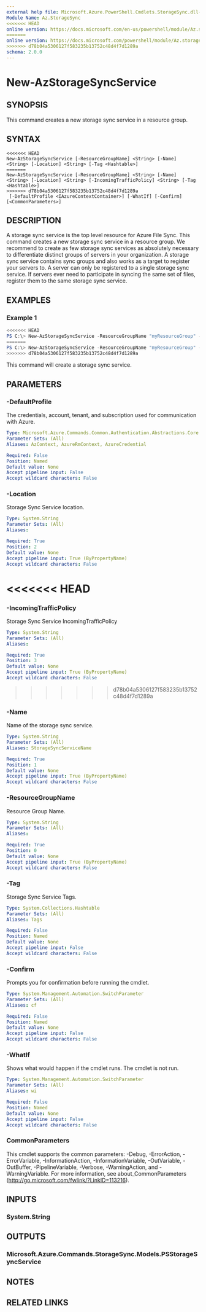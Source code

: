 ```yaml
---
external help file: Microsoft.Azure.PowerShell.Cmdlets.StorageSync.dll-Help.xml
Module Name: Az.StorageSync
<<<<<<< HEAD
online version: https://docs.microsoft.com/en-us/powershell/module/Az.storagesync/new-Azstoragesyncservice
=======
online version: https://docs.microsoft.com/powershell/module/Az.storagesync/new-Azstoragesyncservice
>>>>>>> d78b04a5306127f583235b13752c48d4f7d1289a
schema: 2.0.0
---
```


# New-AzStorageSyncService

## SYNOPSIS
This command creates a new storage sync service in a resource group.

## SYNTAX

```
<<<<<<< HEAD
New-AzStorageSyncService [-ResourceGroupName] <String> [-Name] <String> [-Location] <String> [-Tag <Hashtable>]
=======
New-AzStorageSyncService [-ResourceGroupName] <String> [-Name] <String> [-Location] <String> [-IncomingTrafficPolicy] <String> [-Tag <Hashtable>]
>>>>>>> d78b04a5306127f583235b13752c48d4f7d1289a
 [-DefaultProfile <IAzureContextContainer>] [-WhatIf] [-Confirm] [<CommonParameters>]
```

## DESCRIPTION
A storage sync service is the top level resource for Azure File Sync. This command creates a new storage sync service in a resource group. We recommend to create as few storage sync services as absolutely necessary to differentiate distinct groups of servers in your organization. A storage sync service contains sync groups and also works as a target to register your servers to. A server can only be registered to a single storage sync service. If servers ever need to participate in syncing the same set of files, register them to the same storage sync service.

## EXAMPLES

### Example 1
```powershell
<<<<<<< HEAD
PS C:\> New-AzStorageSyncService -ResourceGroupName "myResourceGroup" -Location "myLocation" -StorageSyncServiceName "myStorageSyncServiceName"
=======
PS C:\> New-AzStorageSyncService -ResourceGroupName "myResourceGroup" -Location "myLocation" -StorageSyncServiceName "myStorageSyncServiceName" -IncomingTrafficPolicy "AllowAllTraffic"
>>>>>>> d78b04a5306127f583235b13752c48d4f7d1289a
```

This command will create a storage sync service.

## PARAMETERS

### -DefaultProfile
The credentials, account, tenant, and subscription used for communication with Azure.

```yaml
Type: Microsoft.Azure.Commands.Common.Authentication.Abstractions.Core.IAzureContextContainer
Parameter Sets: (All)
Aliases: AzContext, AzureRmContext, AzureCredential

Required: False
Position: Named
Default value: None
Accept pipeline input: False
Accept wildcard characters: False
```

### -Location
Storage Sync Service location.

```yaml
Type: System.String
Parameter Sets: (All)
Aliases:

Required: True
Position: 2
Default value: None
Accept pipeline input: True (ByPropertyName)
Accept wildcard characters: False
```

<<<<<<< HEAD
=======
### -IncomingTrafficPolicy
Storage Sync Service IncomingTrafficPolicy

```yaml
Type: System.String
Parameter Sets: (All)
Aliases:

Required: True
Position: 3
Default value: None
Accept pipeline input: True (ByPropertyName)
Accept wildcard characters: False
```

>>>>>>> d78b04a5306127f583235b13752c48d4f7d1289a
### -Name
Name of the storage sync service.

```yaml
Type: System.String
Parameter Sets: (All)
Aliases: StorageSyncServiceName

Required: True
Position: 1
Default value: None
Accept pipeline input: True (ByPropertyName)
Accept wildcard characters: False
```

### -ResourceGroupName
Resource Group Name.

```yaml
Type: System.String
Parameter Sets: (All)
Aliases:

Required: True
Position: 0
Default value: None
Accept pipeline input: True (ByPropertyName)
Accept wildcard characters: False
```

### -Tag
Storage Sync Service Tags.

```yaml
Type: System.Collections.Hashtable
Parameter Sets: (All)
Aliases: Tags

Required: False
Position: Named
Default value: None
Accept pipeline input: False
Accept wildcard characters: False
```

### -Confirm
Prompts you for confirmation before running the cmdlet.

```yaml
Type: System.Management.Automation.SwitchParameter
Parameter Sets: (All)
Aliases: cf

Required: False
Position: Named
Default value: None
Accept pipeline input: False
Accept wildcard characters: False
```

### -WhatIf
Shows what would happen if the cmdlet runs. The cmdlet is not run.

```yaml
Type: System.Management.Automation.SwitchParameter
Parameter Sets: (All)
Aliases: wi

Required: False
Position: Named
Default value: None
Accept pipeline input: False
Accept wildcard characters: False
```

### CommonParameters
This cmdlet supports the common parameters: -Debug, -ErrorAction, -ErrorVariable, -InformationAction, -InformationVariable, -OutVariable, -OutBuffer, -PipelineVariable, -Verbose, -WarningAction, and -WarningVariable. For more information, see about_CommonParameters (http://go.microsoft.com/fwlink/?LinkID=113216).

## INPUTS

### System.String

## OUTPUTS

### Microsoft.Azure.Commands.StorageSync.Models.PSStorageSyncService

## NOTES

## RELATED LINKS
